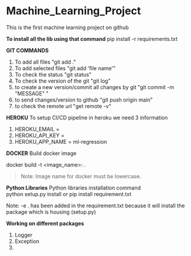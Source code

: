 # Machine_Learning_Project
This is the first machine learning project on github


**To install all the lib using that command**
pip install -r requirements.txt

**GIT COMMANDS**
1) To add all files "git add ." 
2) To add selected files "git add 'file name'"
3) To check the status "git status"
4) To check the version of the git "git log"
5) to create a new version/commit all changes by git "git commit -m "MESSAGE" "
6) to send changes/version to github "git push origin main"
7) to check the remote url "get remote -v"

**HEROKU**
To setup CI/CD pipeline in heroku we need 3 information 

1. HEROKU_EMAIL =  
2. HEROKU_API_KEY = 
3. HEROKU_APP_NAME = ml-regression

**DOCKER**
Build docker image

docker build -t <image_name>:<tagname> .
>Note: Image name for docker must be lowercase.


**Python Libraries**
Python libraries installation command
\
python setup.py install
or 
pip install requirement.txt

Note: -e . has been added in the requirement.txt because it will install the package which is housing (setup.py)

**Working on different packages**

1. Logger
2. Exception
3. 